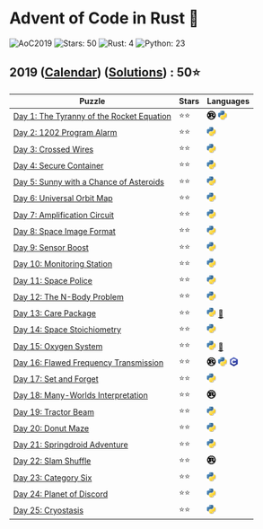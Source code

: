 # Advent of Code in Rust 🦀

![AoC2019](https://img.shields.io/badge/Advent_of_Code-2019-8A2BE2)
![Stars: 50](https://img.shields.io/badge/Stars-50⭐-blue)
![Rust: 4](https://img.shields.io/badge/Rust-4-cyan?logo=Rust)
![Python: 23](https://img.shields.io/badge/Python-23-cyan?logo=Python)

## 2019 ([Calendar](https://adventofcode.com/2019)) ([Solutions](../2019/)) : 50⭐

Puzzle                                                                           | Stars | Languages
-------------------------------------------------------------------------------- | ----- | -----------
[Day 1: The Tyranny of the Rocket Equation](https://adventofcode.com/2019/day/1) | ⭐⭐  | [![Rust](../scripts/assets/rust.png)](../2019/day1/day1.rs) [![Python](../scripts/assets/python.png)](../2019/day1/day1.py)
[Day 2: 1202 Program Alarm](https://adventofcode.com/2019/day/2)                 | ⭐⭐  | [![Python](../scripts/assets/python.png)](../2019/day2/day2.py)
[Day 3: Crossed Wires](https://adventofcode.com/2019/day/3)                      | ⭐⭐  | [![Python](../scripts/assets/python.png)](../2019/day3/day3.py)
[Day 4: Secure Container](https://adventofcode.com/2019/day/4)                   | ⭐⭐  | [![Python](../scripts/assets/python.png)](../2019/day4/day4.py)
[Day 5: Sunny with a Chance of Asteroids](https://adventofcode.com/2019/day/5)   | ⭐⭐  | [![Python](../scripts/assets/python.png)](../2019/day5/day5.py)
[Day 6: Universal Orbit Map](https://adventofcode.com/2019/day/6)                | ⭐⭐  | [![Python](../scripts/assets/python.png)](../2019/day6/day6.py)
[Day 7: Amplification Circuit](https://adventofcode.com/2019/day/7)              | ⭐⭐  | [![Python](../scripts/assets/python.png)](../2019/day7/day7.py)
[Day 8: Space Image Format](https://adventofcode.com/2019/day/8)                 | ⭐⭐  | [![Python](../scripts/assets/python.png)](../2019/day8/day8.py)
[Day 9: Sensor Boost](https://adventofcode.com/2019/day/9)                       | ⭐⭐  | [![Python](../scripts/assets/python.png)](../2019/day9/day9.py)
[Day 10: Monitoring Station](https://adventofcode.com/2019/day/10)               | ⭐⭐  | [![Python](../scripts/assets/python.png)](../2019/day10/day10.py)
[Day 11: Space Police](https://adventofcode.com/2019/day/11)                     | ⭐⭐  | [![Python](../scripts/assets/python.png)](../2019/day11/day11.py)
[Day 12: The N-Body Problem](https://adventofcode.com/2019/day/12)               | ⭐⭐  | [![Python](../scripts/assets/python.png)](../2019/day12/day12.py)
[Day 13: Care Package](https://adventofcode.com/2019/day/13)                     | ⭐⭐  | [![Python](../scripts/assets/python.png)](../2019/day13/day13.py) [🎄](../2019/day13/README.md)
[Day 14: Space Stoichiometry](https://adventofcode.com/2019/day/14)              | ⭐⭐  | [![Python](../scripts/assets/python.png)](../2019/day14/day14.py)
[Day 15: Oxygen System](https://adventofcode.com/2019/day/15)                    | ⭐⭐  | [![Python](../scripts/assets/python.png)](../2019/day15/day15.py) [🎄](../2019/day15/README.md)
[Day 16: Flawed Frequency Transmission](https://adventofcode.com/2019/day/16)    | ⭐⭐  | [![Rust](../scripts/assets/rust.png)](../2019/day16/day16.rs) [![Python](../scripts/assets/python.png)](../2019/day16/day16.py) [![C](../scripts/assets/c.png)](../2019/day16/day16.c)
[Day 17: Set and Forget](https://adventofcode.com/2019/day/17)                   | ⭐⭐  | [![Python](../scripts/assets/python.png)](../2019/day17/day17.py)
[Day 18: Many-Worlds Interpretation](https://adventofcode.com/2019/day/18)       | ⭐⭐  | [![Rust](../scripts/assets/rust.png)](../2019/day18/src/main.rs)
[Day 19: Tractor Beam](https://adventofcode.com/2019/day/19)                     | ⭐⭐  | [![Python](../scripts/assets/python.png)](../2019/day19/day19.py)
[Day 20: Donut Maze](https://adventofcode.com/2019/day/20)                       | ⭐⭐  | [![Python](../scripts/assets/python.png)](../2019/day20/day20.py)
[Day 21: Springdroid Adventure](https://adventofcode.com/2019/day/21)            | ⭐⭐  | [![Python](../scripts/assets/python.png)](../2019/day21/day21.py)
[Day 22: Slam Shuffle](https://adventofcode.com/2019/day/22)                     | ⭐⭐  | [![Rust](../scripts/assets/rust.png)](../2019/day22/day22.rs)
[Day 23: Category Six](https://adventofcode.com/2019/day/23)                     | ⭐⭐  | [![Python](../scripts/assets/python.png)](../2019/day23/day23.py)
[Day 24: Planet of Discord](https://adventofcode.com/2019/day/24)                | ⭐⭐  | [![Python](../scripts/assets/python.png)](../2019/day24/day24.py)
[Day 25: Cryostasis](https://adventofcode.com/2019/day/25)                       | ⭐⭐  | [![Python](../scripts/assets/python.png)](../2019/day25/day25.py)
